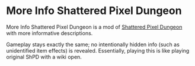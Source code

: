 # More Info Shattered Pixel Dungeon

More Info Shattered Pixel Dungeon is a mod of [Shattered Pixel Dungeon](https://shatteredpixel.com/shatteredpd/) with more informative descriptions. 

Gameplay stays exactly the same; no intentionally hidden info (such as unidentified item effects) is revealed. Essentially, playing this is like playing original ShPD with a wiki open.
